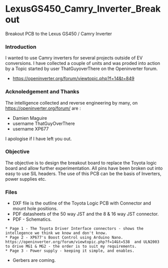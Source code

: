 # LexusGS450_Camry_Inverter_Breakout
Breakout PCB to the Lexus GS450 / Camry Inverter

###  Introduction

I wanted to use Camry inverters for several projects outside of EV conversions.  I have collected a couple of units and was proded into action by a Topic started by user ThatGuyoverThere on the Openinverter forum.
  *  https://openinverter.org/forum/viewtopic.php?f=14&t=849

###  Acknoledgement and Thanks

The intelligence collected and reverse engineering by many, on  https://openinverter.org/forum/ are :
  *  Damien Maguire
  *  username ThatGuyOverThere
  *  username XP677
  
I apologise if I have left you out.

###  Objective

The objective is to design the breakout board to replace the Toyota logic board and allow further experimentation.  All pins have been broken out into easy to use SIL headers.  The use of this PCB can be the basis of Inverters, power supplies etc.

### Files

  *  DXF file is the outline of the Toyota Logic PCB with Connector and mount hole positions.
  *  PDF datasheets of the 50 way JST and the 8 & 16 way JST connector.
  *  PDF - Schematics.
    
    * Page 1 - The Toyota Driver Interface connectors - shows the intellegence we think we know and don't know.
    * Page 2 - XP677's Boost Control using Arduino Nano. https://openinverter.org/forum/viewtopic.php?f=14&t=538  and ULN2003 to drive MG1 & MG2 - the order is to suit my requirements.
    * Page 3 - Power supply - keeping it simple, and enables.
    
  *  Gerbers are coming.
    


